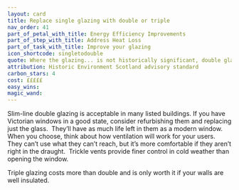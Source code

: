 ```yaml
---
layout: card
title: Replace single glazing with double or triple
nav_order: 41
part_of_petal_with_title: Energy Efficiency Improvements
part_of_step_with_title: Address Heat Loss
part_of_task_with_title: Improve your glazing
icon_shortcode: singletodouble
quote: Where the glazing... is not historically significant, double glazing units such as slimline can often be fitted into the existing window frames.
attribution: Historic Environment Scotland advisory standard
carbon_stars: 4
cost: £££££
easy_wins: 
magic_wand: 
---
```


<p>Slim-line double glazing is acceptable in many listed buildings. If you have Victorian windows in a good state, consider refurbishing them and replacing just the glass.  They’ll have as much life left in them as a modern window.  When you choose, think about how ventilation will work for your users.  They can’t use what they can’t reach, but it’s more comfortable if they aren’t right in the draught.  Trickle vents provide finer control in cold weather than opening the window.   </p><p>Triple glazing costs more than double and is only worth it if your walls are well insulated. </p> 
